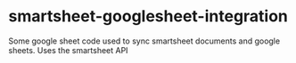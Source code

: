 # smartsheet-googlesheet-integration
Some google sheet code used to sync smartsheet documents and google sheets. Uses the smartsheet API
